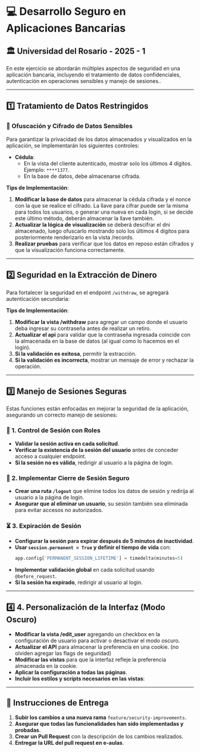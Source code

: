 # 💻 Desarrollo Seguro en Aplicaciones Bancarias

## 🏛 Universidad del Rosario - 2025 - 1

En este ejercicio se abordarán múltiples aspectos de seguridad en una aplicación bancaria, incluyendo el tratamiento de datos confidenciales, autenticación en operaciones sensibles y manejo de sesiones..

---

## 1️⃣ Tratamiento de Datos Restringidos

### 🔐 Ofuscación y Cifrado de Datos Sensibles

Para garantizar la privacidad de los datos almacenados y visualizados en la aplicación, se implementarán los siguientes controles:

- **Cédula**: 
  - En la vista del cliente autenticado, mostrar solo los últimos 4 dígitos. Ejemplo: `****1377`.
  - En la base de datos, debe almacenarse cifrada.


**Tips de Implementación**:
1. **Modificar la base de datos** para almacenar la cédula cifrada y el nonce con la que se realice el cifrado. La llave para cifrar puede ser la misma para todos los usuarios, o generar una nueva en cada login, si se decide este último método, deberán almacenar la llave también. 
2. **Actualizar la lógica de visualización** se deberá descifrar el dni almacenado, luego ofuscarlo mostrando solo los últimos 4 dígitos para posteriormente renderizarlo en la vista /records.
3. **Realizar pruebas** para verificar que los datos en reposo están cifrados y que la visualización funciona correctamente.

---

## 2️⃣ Seguridad en la Extracción de Dinero

Para fortalecer la seguridad en el endpoint `/withdraw`, se agregará autenticación secundaria:

**Tips de Implementación**:
1. **Modificar la vista /withdraw** para agregar un campo donde el usuario deba ingresar su contraseña antes de realizar un retiro.
2. **Actualizar el api** para validar que la contraseña ingresada coincide con la almacenada en la base de datos (al igual como lo hacemos en el login).
3. **Si la validación es exitosa**, permitir la extracción.
4. **Si la validación es incorrecta**, mostrar un mensaje de error y rechazar la operación.

---

## 3️⃣ Manejo de Sesiones Seguras

Estas funciones están enfocadas en mejorar la seguridad de la aplicación, asegurando un correcto manejo de sesiones:

### 🔑 1. Control de Sesión con Roles

- **Validar la sesión activa en cada solicitud**.
- **Verificar la existencia de la sesión del usuario** antes de conceder acceso a cualquier endpoint.
- **Si la sesión no es válida**, redirigir al usuario a la página de login.

### 🚪 2. Implementar Cierre de Sesión Seguro

- **Crear una ruta `/logout`** que elimine todos los datos de sesión y redirija al usuario a la página de login.
- **Asegurar que al eliminar un usuario**, su sesión también sea eliminada para evitar accesos no autorizados.

### ⏳ 3. Expiración de Sesión

- **Configurar la sesión para expirar después de 5 minutos de inactividad**.
- **Usar `session.permanent = True` y definir el tiempo de vida** con:
  ```python
  app.config['PERMANENT_SESSION_LIFETIME'] = timedelta(minutes=5)
  ```
- **Implementar validación global** en cada solicitud usando `@before_request`.
- **Si la sesión ha expirado**, redirigir al usuario al login.

---

## 4️⃣ 4. Personalización de la Interfaz (Modo Oscuro)

- **Modificar la vista /edit_user** agregando un checkbox en la configuración de usuario para activar o desactivar el modo oscuro.
- **Actualizar el API** para almacenar la preferencia en una cookie. (no olviden agregar las flags de seguridad)
- **Modificar las vistas** para que la interfaz refleje la preferencia almacenada en la cookie.
- **Aplicar la configuración a todas las páginas**.
- **Incluir los estilos y scripts necesarios en las vistas**:

---

## 📌 Instrucciones de Entrega

1. **Subir los cambios a una nueva rama** `feature/security-improvements`.
2. **Asegurar que todas las funcionalidades han sido implementadas y probadas**.
3. **Crear un Pull Request** con la descripción de los cambios realizados.
4. **Entregar la URL del pull request en e-aulas**.

